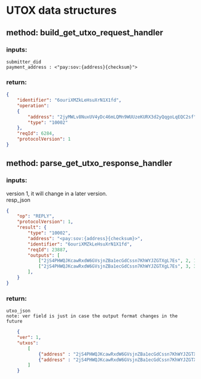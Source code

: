 
# UTOX data structures

## method: build_get_utxo_request_handler
### inputs: 

    submitter_did
    payment_address : <"pay:sov:{address}{checksum}">
    
### return:

```json
{
    "identifier": "6ouriXMZkLeHsuXrN1X1fd",
    "operation":
    {
        "address": "2jyMWLv8NuxUV4yDc46mLQMn9WUUzeKURX3d2yQqgoLqEQC2sf",
        "type": "10002"
    },
    "reqId": 6284,
    "protocolVersion": 1
}

```
    
    
    
## method: parse_get_utxo_response_handler
### inputs:
version 1, it will change in a later version.  
resp_json
```json
{
    "op": "REPLY",
    "protocolVersion": 1,
    "result": {
        "type": "10002",
        "address": "<pay:sov:{address}{checksum}>",
        "identifier": "6ouriXMZkLeHsuXrN1X1fd",
        "reqId": 23887,
        "outputs": [
            ["2jS4PHWQJKcawRxdW6GVsjnZBa1ecGdCssn7KhWYJZGTXgL7Es", 2, 10], 
            ["2jS4PHWQJKcawRxdW6GVsjnZBa1ecGdCssn7KhWYJZGTXgL7Es", 3, 3]
        ],
    }
}

```
    
    
### return:
    utxo_json
    note: ver field is just in case the output format changes in the future
``` json
    {
    "ver": 1,
    "utxos": 
        [
            {"address" : "2jS4PHWQJKcawRxdW6GVsjnZBa1ecGdCssn7KhWYJZGTXgL7Es", "seqno": 2, "amount": 10 }, 
            {"address" : "2jS4PHWQJKcawRxdW6GVsjnZBa1ecGdCssn7KhWYJZGTXgL7Es", "seqno": 3, "amount": 5 },
        ]
    }
```

